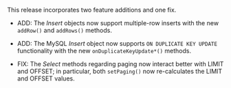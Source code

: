 This release incorporates two feature additions and one fix.

- ADD: The _Insert_ objects now support multiple-row inserts with the new `addRow()` and `addRows()` methods.

- ADD: The MySQL _Insert_ object now supports `ON DUPLICATE KEY UPDATE` functionality with the new `onDuplicateKeyUpdate*()` methods.

- FIX: The _Select_ methods regarding paging now interact better with LIMIT and OFFSET; in particular, both `setPaging()` now re-calculates the LIMIT and OFFSET values.
